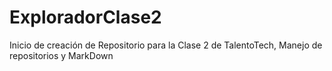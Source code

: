 # ExploradorClase2
Inicio de creación de Repositorio para la Clase 2 de TalentoTech, Manejo de repositorios y MarkDown
